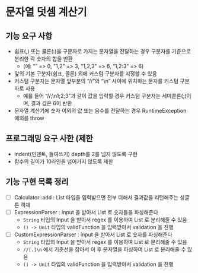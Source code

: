 # 문자열 덧셈 계산기

## 기능 요구 사항
* 쉼표(,) 또는 콜론(:)을 구분자로 가지는 문자열을 전달하는 경우 구분자를 기준으로 분리한 각 숫자의 합을 반환 
  * (예: “” => 0, "1,2" => 3, "1,2,3" => 6, “1,2:3” => 6)
* 앞의 기본 구분자(쉼표, 콜론) 외에 커스텀 구분자를 지정할 수 있음
* 커스텀 구분자는 문자열 앞부분의 “//”와 “\n” 사이에 위치하는 문자를 커스텀 구분자로 사용
  * 예를 들어 “//;\n1;2;3”과 같이 값을 입력할 경우 커스텀 구분자는 세미콜론(;)이며, 결과 값은 6이 반환
* 문자열 계산기에 숫자 이외의 값 또는 음수를 전달하는 경우 RuntimeException 예외를 throw 

## 프로그래밍 요구 사한 (제한
* indent(인덴트, 들여쓰기) depth를 2를 넘지 않도록 구현
* 함수의 길이가 10라인을 넘어가지 않도록 제한

## 기능 구현 목록 정리
* [ ] Calculator::add : List<Int> 타입을 입력받으면 전부 더해서 결과값을 리턴해주는 싱글톤 객체 
* [ ] ExpressionParser : input 을 받아서 List<Int> 로 숫자들을 파싱해준다
  * `String` 타입의 Input 을 받아서 regex 를 이용하여 List<Int> 로 분리해줄 수 있음
  * `() -> Unit` 타입의 validFunction 을 입력받아서 validation 을 진행
* [ ] CustomExpressionParser : input 을 받아서 List<Int> 로 숫자를 파싱해준다
  * `String` 타입의 Input 을 받아서 regex 를 이용하여 List<Int> 로 분리해줄 수 있음
  * `//[.]\n` 에서 기준선을 잡아서 이 후 문자열을 파싱하여 List<Int> 로 분리해줄 수 있음
  * `() -> Unit` 타입의 validFunction 을 입력받아서 validation 을 진행
